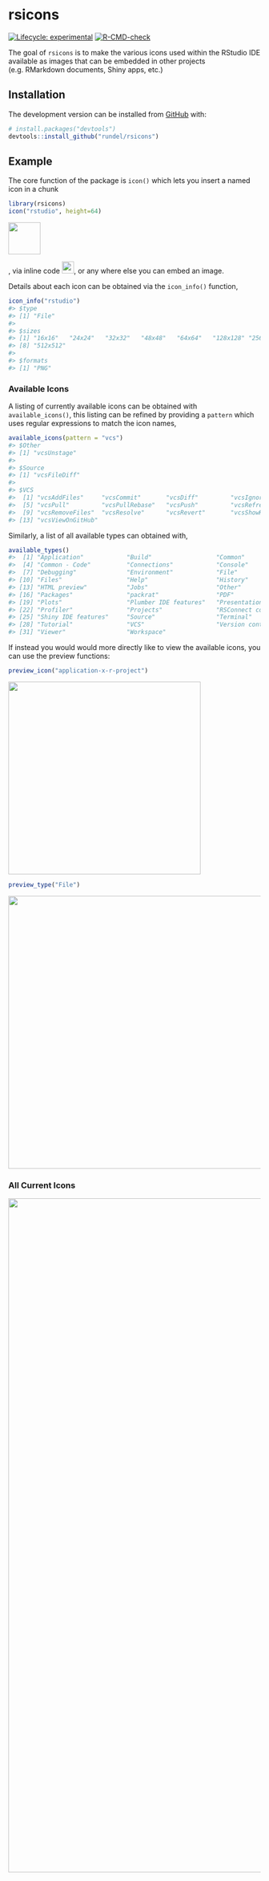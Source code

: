 
<!-- README.md is generated from README.Rmd. Please edit that file -->

# rsicons

<!-- badges: start -->

[![Lifecycle:
experimental](https://img.shields.io/badge/lifecycle-experimental-orange.svg)](https://lifecycle.r-lib.org/articles/stages.html#experimental)
[![R-CMD-check](https://github.com/rundel/rsicons/workflows/R-CMD-check/badge.svg)](https://github.com/rundel/rsicons/actions)
<!-- badges: end -->

The goal of `rsicons` is to make the various icons used within the
RStudio IDE available as images that can be embedded in other projects
(e.g. RMarkdown documents, Shiny apps, etc.)

## Installation

<!--
You can install the released version of rsicons from [CRAN](https://CRAN.R-project.org) with:

``` r
install.packages("rsicons")
```
-->

The development version can be installed from
[GitHub](https://github.com/) with:

``` r
# install.packages("devtools")
devtools::install_github("rundel/rsicons")
```

## Example

The core function of the package is `icon()` which lets you insert a
named icon in a chunk

``` r
library(rsicons)
icon("rstudio", height=64)
```

<img src="man/figures/README-example-1.png" width="64" />

, via inline code
<img src="man/figures/README-example-1.png" width="24" />, or any where
else you can embed an image.

Details about each icon can be obtained via the `icon_info()` function,

``` r
icon_info("rstudio")
#> $type
#> [1] "File"
#> 
#> $sizes
#> [1] "16x16"   "24x24"   "32x32"   "48x48"   "64x64"   "128x128" "256x256"
#> [8] "512x512"
#> 
#> $formats
#> [1] "PNG"
```

### Available Icons

A listing of currently available icons can be obtained with
`available_icons()`, this listing can be refined by providing a
`pattern` which uses regular expressions to match the icon names,

``` r
available_icons(pattern = "vcs")
#> $Other
#> [1] "vcsUnstage"
#> 
#> $Source
#> [1] "vcsFileDiff"
#> 
#> $VCS
#>  [1] "vcsAddFiles"     "vcsCommit"       "vcsDiff"         "vcsIgnore"      
#>  [5] "vcsPull"         "vcsPullRebase"   "vcsPush"         "vcsRefresh"     
#>  [9] "vcsRemoveFiles"  "vcsResolve"      "vcsRevert"       "vcsShowHistory" 
#> [13] "vcsViewOnGitHub"
```

Similarly, a list of all available types can obtained with,

``` r
available_types()
#>  [1] "Application"            "Build"                  "Common"                
#>  [4] "Common - Code"          "Connections"            "Console"               
#>  [7] "Debugging"              "Environment"            "File"                  
#> [10] "Files"                  "Help"                   "History"               
#> [13] "HTML preview"           "Jobs"                   "Other"                 
#> [16] "Packages"               "packrat"                "PDF"                   
#> [19] "Plots"                  "Plumber IDE features"   "Presentation"          
#> [22] "Profiler"               "Projects"               "RSConnect connectivity"
#> [25] "Shiny IDE features"     "Source"                 "Terminal"              
#> [28] "Tutorial"               "VCS"                    "Version control"       
#> [31] "Viewer"                 "Workspace"
```

If instead you would would more directly like to view the available
icons, you can use the preview functions:

``` r
preview_icon("application-x-r-project")
```

<img src="man/figures/README-pr_icon-1.png" width="384" />

``` r
preview_type("File")
```

<img src="man/figures/README-pr_type-1.png" width="544" />

### All Current Icons

<img src="man/figures/README-pr_all-1.png" width="1344" />
